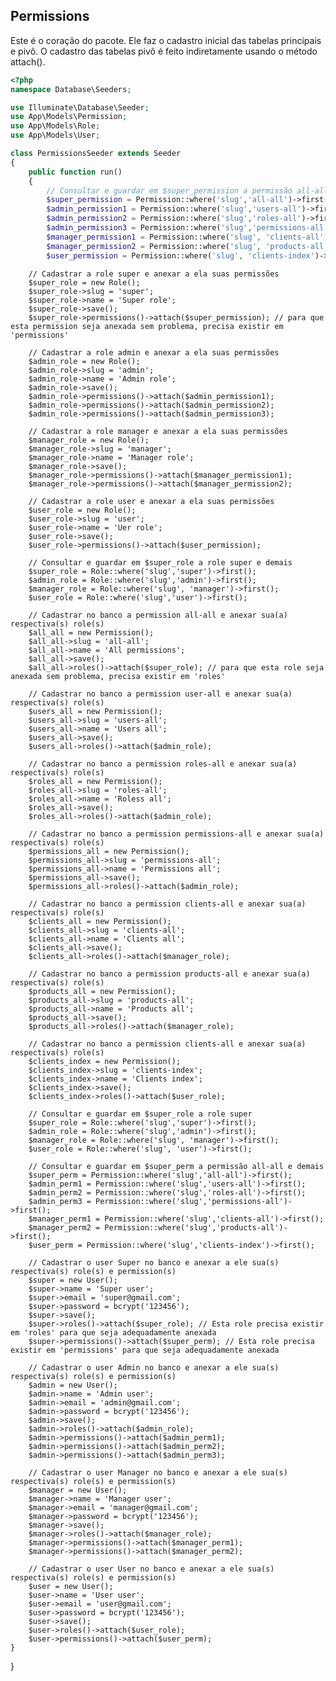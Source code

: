 ## Permissions

Este é o coração do pacote. Ele faz o cadastro inicial das tabelas principais e pivô. O cadastro das tabelas pivô é feito indiretamente usando o método attach().

```php
<?php
namespace Database\Seeders;

use Illuminate\Database\Seeder;
use App\Models\Permission;
use App\Models\Role;
use App\Models\User;

class PermissionsSeeder extends Seeder
{
    public function run()
    {
        // Consultar e guardar em $super_permission a permissão all-all e demais
        $super_permission = Permission::where('slug','all-all')->first();
        $admin_permission1 = Permission::where('slug','users-all')->first();
        $admin_permission2 = Permission::where('slug','roles-all')->first();
        $admin_permission3 = Permission::where('slug','permissions-all')->first();
        $manager_permission1 = Permission::where('slug', 'clients-all')->first();
        $manager_permission2 = Permission::where('slug', 'products-all')->first();
        $user_permission = Permission::where('slug', 'clients-index')->first();
```

        // Cadastrar a role super e anexar a ela suas permissões
        $super_role = new Role();
        $super_role->slug = 'super';
        $super_role->name = 'Super role';
        $super_role->save();
        $super_role->permissions()->attach($super_permission); // para que esta permission seja anexada sem problema, precisa existir em 'permissions'

        // Cadastrar a role admin e anexar a ela suas permissões
        $admin_role = new Role();
        $admin_role->slug = 'admin';
        $admin_role->name = 'Admin role';
        $admin_role->save();
        $admin_role->permissions()->attach($admin_permission1);
        $admin_role->permissions()->attach($admin_permission2);
        $admin_role->permissions()->attach($admin_permission3);

        // Cadastrar a role manager e anexar a ela suas permissões
        $manager_role = new Role();
        $manager_role->slug = 'manager';
        $manager_role->name = 'Manager role';
        $manager_role->save();
        $manager_role->permissions()->attach($manager_permission1);
        $manager_role->permissions()->attach($manager_permission2);

        // Cadastrar a role user e anexar a ela suas permissões
        $user_role = new Role();
        $user_role->slug = 'user';
        $user_role->name = 'Uer role';
        $user_role->save();
        $user_role->permissions()->attach($user_permission);

        // Consultar e guardar em $super_role a role super e demais
        $super_role = Role::where('slug','super')->first();
        $admin_role = Role::where('slug','admin')->first();
        $manager_role = Role::where('slug', 'manager')->first();
        $user_role = Role::where('slug','user')->first();

        // Cadastrar no banco a permission all-all e anexar sua(a) respectiva(s) role(s)
        $all_all = new Permission();
        $all_all->slug = 'all-all';
        $all_all->name = 'All permissions';
        $all_all->save();
        $all_all->roles()->attach($super_role); // para que esta role seja anexada sem problema, precisa existir em 'roles'

        // Cadastrar no banco a permission user-all e anexar sua(a) respectiva(s) role(s)
        $users_all = new Permission();
        $users_all->slug = 'users-all';
        $users_all->name = 'Users all';
        $users_all->save();
        $users_all->roles()->attach($admin_role);

        // Cadastrar no banco a permission roles-all e anexar sua(a) respectiva(s) role(s)
        $roles_all = new Permission();
        $roles_all->slug = 'roles-all';
        $roles_all->name = 'Roless all';
        $roles_all->save();
        $roles_all->roles()->attach($admin_role);

        // Cadastrar no banco a permission permissions-all e anexar sua(a) respectiva(s) role(s)
        $permissions_all = new Permission();
        $permissions_all->slug = 'permissions-all';
        $permissions_all->name = 'Permissions all';
        $permissions_all->save();
        $permissions_all->roles()->attach($admin_role);

        // Cadastrar no banco a permission clients-all e anexar sua(a) respectiva(s) role(s)
        $clients_all = new Permission();
        $clients_all->slug = 'clients-all';
        $clients_all->name = 'Clients all';
        $clients_all->save();
        $clients_all->roles()->attach($manager_role);

        // Cadastrar no banco a permission products-all e anexar sua(a) respectiva(s) role(s)
        $products_all = new Permission();
        $products_all->slug = 'products-all';
        $products_all->name = 'Products all';
        $products_all->save();
        $products_all->roles()->attach($manager_role);

        // Cadastrar no banco a permission clients-all e anexar sua(a) respectiva(s) role(s)
        $clients_index = new Permission();
        $clients_index->slug = 'clients-index';
        $clients_index->name = 'Clients index';
        $clients_index->save();
        $clients_index->roles()->attach($user_role);

        // Consultar e guardar em $super_role a role super
        $super_role = Role::where('slug','super')->first();
        $admin_role = Role::where('slug','admin')->first();
        $manager_role = Role::where('slug', 'manager')->first();
        $user_role = Role::where('slug', 'user')->first();

        // Consultar e guardar em $super_perm a permissão all-all e demais
        $super_perm = Permission::where('slug','all-all')->first();
        $admin_perm1 = Permission::where('slug','users-all')->first();
        $admin_perm2 = Permission::where('slug','roles-all')->first();
        $admin_perm3 = Permission::where('slug','permissions-all')->first();
        $manager_perm1 = Permission::where('slug','clients-all')->first();
        $manager_perm2 = Permission::where('slug','products-all')->first();
        $user_perm = Permission::where('slug','clients-index')->first();

        // Cadastrar o user Super no banco e anexar a ele sua(s) respectiva(s) role(s) e permission(s)
        $super = new User();
        $super->name = 'Super user';
        $super->email = 'super@gmail.com';
        $super->password = bcrypt('123456');
        $super->save();
        $super->roles()->attach($super_role); // Esta role precisa existir em 'roles' para que seja adequadamente anexada
        $super->permissions()->attach($super_perm); // Esta role precisa existir em 'permissions' para que seja adequadamente anexada

        // Cadastrar o user Admin no banco e anexar a ele sua(s) respectiva(s) role(s) e permission(s)
        $admin = new User();
        $admin->name = 'Admin user';
        $admin->email = 'admin@gmail.com';
        $admin->password = bcrypt('123456');
        $admin->save();
        $admin->roles()->attach($admin_role);
        $admin->permissions()->attach($admin_perm1);
        $admin->permissions()->attach($admin_perm2);
        $admin->permissions()->attach($admin_perm3);

        // Cadastrar o user Manager no banco e anexar a ele sua(s) respectiva(s) role(s) e permission(s)
        $manager = new User();
        $manager->name = 'Manager user';
        $manager->email = 'manager@gmail.com';
        $manager->password = bcrypt('123456');
        $manager->save();
        $manager->roles()->attach($manager_role);
        $manager->permissions()->attach($manager_perm1);
        $manager->permissions()->attach($manager_perm2);
 
        // Cadastrar o user User no banco e anexar a ele sua(s) respectiva(s) role(s) e permission(s)
        $user = new User();
        $user->name = 'User user';
        $user->email = 'user@gmail.com';
        $user->password = bcrypt('123456');
        $user->save();
        $user->roles()->attach($user_role);
        $user->permissions()->attach($user_perm);
    }
}
```
